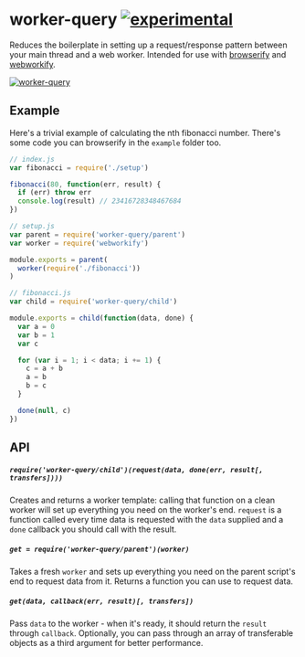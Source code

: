 # worker-query [![experimental](http://hughsk.github.io/stability-badges/dist/experimental.svg)](http://github.com/hughsk/stability-badges) #

Reduces the boilerplate in setting up a request/response pattern between your
main thread and a web worker. Intended for use with
[browserify](http://browserify.org) and
[webworkify](http;//github.com/substack/webworkify).

[![worker-query](https://nodei.co/npm/worker-query.png?mini=true)](https://nodei.co/npm/worker-query)

## Example ##

Here's a trivial example of calculating the nth fibonacci number. There's some
code you can browserify in the `example` folder too.

``` javascript
// index.js
var fibonacci = require('./setup')

fibonacci(80, function(err, result) {
  if (err) throw err
  console.log(result) // 23416728348467684
})
```

``` javascript
// setup.js
var parent = require('worker-query/parent')
var worker = require('webworkify')

module.exports = parent(
  worker(require('./fibonacci'))
)
```

``` javascript
// fibonacci.js
var child = require('worker-query/child')

module.exports = child(function(data, done) {
  var a = 0
  var b = 1
  var c

  for (var i = 1; i < data; i += 1) {
    c = a + b
    a = b
    b = c
  }

  done(null, c)
})
```

## API ##

##### `require('worker-query/child')(request(data, done(err, result[, transfers])))` #####

Creates and returns a worker template: calling that function on a clean worker
will set up everything you need on the worker's end. `request` is a function
called every time data is requested with the `data` supplied and a `done`
callback you should call with the result.

##### `get = require('worker-query/parent')(worker)` #####

Takes a fresh `worker` and sets up everything you need on the parent script's
end to request data from it. Returns a function you can use to request data.

##### `get(data, callback(err, result)[, transfers])` #####

Pass `data` to the worker - when it's ready, it should return the `result`
through `callback`. Optionally, you can pass through an array of transferable
objects as a third argument for better performance.
